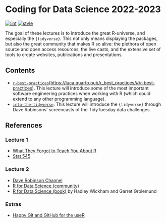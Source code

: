 # Coding for Data Science 2022-2023

<!-- badges: start -->
[![lint](https://github.com/baggiponte/coding-for-data-science/actions/workflows/lint.yaml/badge.svg)](https://github.com/baggiponte/coding-for-data-science/actions/workflows/lint.yaml)
[![style](https://github.com/baggiponte/coding-for-data-science/actions/workflows/style.yaml/badge.svg)](https://github.com/baggiponte/coding-for-data-science/actions/workflows/style.yaml)
<!-- badges: end -->

The goal of these lectures is to introduce the great R-universe, and especially the `{tidyverse}`. This not only means displaying the packages, but also the great community that makes R so alive: the plethora of open source and open access resources, the live casts, and the extensive set of tools to create websites, publications and presentations.

## Contents

* [`r-best-practices`](./lecture_01/r_best_practices.qmd)(https://luca.quarto.pub/r_best_practices/#/r-best-practices). This lecture will introduce some of the most important software engineering practices when working with R (which could extend to any other programming language).
* [`into-the-tidyverse`](./lecture_02/into_the_tidyverse.qmd). This lecture will introduce the `{tidyverse}` through Dave Robinsons' screencasts of the TidyTuesday data challenges.

## References

### Lecture 1

* [What They Forgot to Teach You About R](https://rstats.wtf)
* [Stat 545](https://stat545.com/index.html)

### Lecture 2

* [Dave Robinson Channel](https://www.youtube.com/user/safe4democracy)
* [R for Data Science (community)](https://www.rfordatasci.com/)
* [R for Data Science (book)](https://r4ds.hadley.nz/) by Hadley Wickham and Garret Grolemund

###  Extras

* [Happy Git and GitHub for the useR](https://happygitwithr.com)
